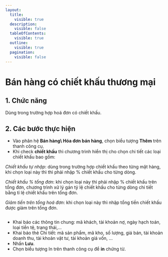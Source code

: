 ```yaml
---
layout:
  title:
    visible: true
  description:
    visible: false
  tableOfContents:
    visible: true
  outline:
    visible: true
  pagination:
    visible: false
---
```


# Bán hàng có chiết khấu thương mại

## 1.      Chức năng

Dùng trong trường hợp hoá đơn có chiết khấu.

## 2.      Các bước thực hiện

* Vào phân hệ **Bán hàng\ Hóa đơn bán hàng**, chọn biểu tượng **Thêm** trên thanh công cụ.
* Khi check **chiết khấu** thì chương trình hiển thị cho chọn chi tiết các loại chiết khấu bao gồm:

_Chiết khấu tự nhập_: dùng trong trường hợp chiết khấu theo từng mặt hàng, khi chọn loại này thì   thì phải nhập % chiết khấu cho từng dòng.&#x20;

_Chiết khấu % tổng đơn_: khi chọn loại này thì phải nhập % chiết khấu trên tổng đơn, chương trình xử lý gán tỷ lệ chiết khấu cho từng dòng chi tiết bằng tỉ lệ chiết khấu trên tổng đơn.

&#x20;_Giảm tiền trên tổng hoá đơn_: khi chọn loại này thì nhập tổng tiền chiết khấu được giảm trên tổng đơn.

<figure><img src=".gitbook/assets/sb_image (7).png" alt=""><figcaption></figcaption></figure>

* Khai báo các thông tin chung: mã khách, tài khoản nợ, ngày hạch toán, loại tiền tệ, trạng thái,…
* Khai báo thẻ Chi tiết: mã sản phẩm, mã kho, số lượng, giá bán, tài khoản doanh thu, tài khoản vật tư, tài khoản giá vốn, …
* Nhấn **Lưu**.
* Chọn biểu tượng In trên thanh công cụ để **in** chứng từ.
